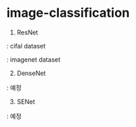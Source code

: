 # image-classification

1. ResNet 
 
 : cifal dataset
 
 : imagenet dataset


2. DenseNet

 : 예정


3. SENet

: 예정
